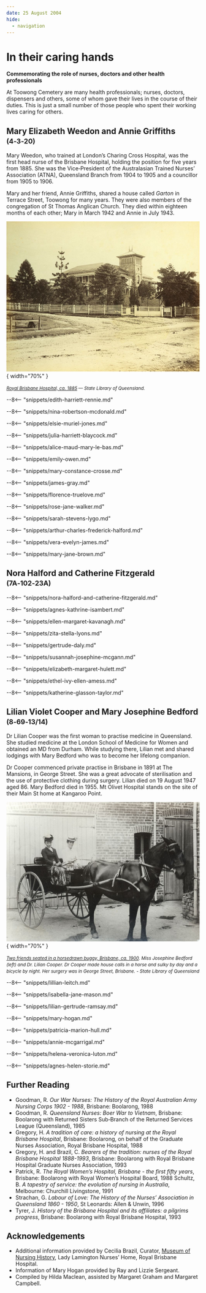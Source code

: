 ```yaml
---
date: 25 August 2004
hide:
  - navigation
---
```


# In their caring hands  

**Commemorating the role of nurses, doctors and other health professionals**

At Toowong Cemetery are many health professionals; nurses, doctors, dispensers and others, some of whom gave their lives in the course of their duties. This is just a small number of those people who spent their working lives caring for others.

<!-- 
![In their caring hands self-guided walk map](../assets/in-their-caring-hands-map.png)
-->

## Mary Elizabeth Weedon and Annie Griffiths <small>(4‑3‑20)</small>

Mary Weedon, who trained at London’s Charing Cross Hospital, was the first head nurse of the Brisbane Hospital, holding the position for five years from 1885. She was the Vice‑President of the Australasian Trained Nurses’ Association (ATNA), Queensland Branch from 1904 to 1905 and a councillor from 1905 to 1906. 

Mary and her friend, Annie Griffiths, shared a house called *Garton* in Terrace Street, Toowong for many years. They were also members of the congregation of St Thomas Anglican Church. They died within eighteen months of each other; Mary in March 1942 and Annie in July 1943.

![Royal Brisbane Hospital, ca. 1885](../assets/royal-brisbane-hospital-1885.jpg){ width="70%" }  

*<small>[Royal Brisbane Hospital, ca. 1885](http://onesearch.slq.qld.gov.au/permalink/f/1upgmng/slq_alma21271923160002061) — State Library of Queensland.</small>*

--8<-- "snippets/edith-harriett-rennie.md"

--8<-- "snippets/nina-robertson-mcdonald.md"

--8<-- "snippets/elsie-muriel-jones.md"

--8<-- "snippets/julia-harriett-blaycock.md"

--8<-- "snippets/alice-maud-mary-le-bas.md"

--8<-- "snippets/emily-owen.md"

<!-- TODO add headstone photo -->
<!-- page -->

--8<-- "snippets/mary-constance-crosse.md"

--8<-- "snippets/james-gray.md"

--8<-- "snippets/florence-truelove.md"

--8<-- "snippets/rose-jane-walker.md"

--8<-- "snippets/sarah-stevens-lygo.md"

--8<-- "snippets/arthur-charles-frederick-halford.md"

--8<-- "snippets/vera-evelyn-james.md"

--8<-- "snippets/mary-jane-brown.md"

## Nora Halford and Catherine Fitzgerald <small>(7A‑102‑23A)</small>

--8<-- "snippets/nora-halford-and-catherine-fitzgerald.md"

--8<-- "snippets/agnes-kathrine-isambert.md"

--8<-- "snippets/ellen-margaret-kavanagh.md"

--8<-- "snippets/zita-stella-lyons.md"

--8<-- "snippets/gertrude-daly.md"

--8<-- "snippets/susannah-josephine-mcgann.md"

--8<-- "snippets/elizabeth-margaret-hulett.md"

--8<-- "snippets/ethel-ivy-ellen-amess.md"

--8<-- "snippets/katherine-glasson-taylor.md"

## Lilian Violet Cooper and Mary Josephine Bedford <small>(8‑69‑13/14)</small>

Dr Lilian Cooper was the first woman to practise medicine in Queensland. She studied medicine at the London School of Medicine for Women and obtained an MD from Durham. While studying there, Lilian met and shared lodgings with Mary Bedford who was to become her lifelong companion. 

Dr Cooper commenced private practise in Brisbane in 1891 at The Mansions, in George Street. She was a great advocate of sterilisation and the use of protective clothing during surgery. Lilian died on 19 August 1947 aged 86. Mary Bedford died in 1955. Mt Olivet Hospital stands on the site of their Main St home at Kangaroo Point.

![Dr Lilian Voilet Cooper and Miss Josephine Bedford in a horsedrawn buggy](../assets/lilian-cooper-and-josephine-bedford.jpg){ width="70%" }  

*<small>[Two friends seated in a horsedrawn buggy, Brisbane, ca. 1900](http://onesearch.slq.qld.gov.au/permalink/f/1oppkg1/slq_alma21272255460002061). Miss Josephine Bedford (left) and Dr. Lilian Cooper. Dr Cooper made house calls in a horse and sulky by day and a bicycle by night. Her surgery was in George Street, Brisbane. - State Library of Queensland </small>* 

--8<-- "snippets/lillian-leitch.md"

--8<-- "snippets/isabella-jane-mason.md"

--8<-- "snippets/lilian-gertrude-ramsay.md"

<!--
!!! Warning "Nurses buried in Portion 22" 

    Portion 22 is steep in parts. These graves are best approached from Francis Forde Avenue, which runs parallel to Birdwood Terrace. These graves are not included on the walk.    
-->

--8<-- "snippets/mary-hogan.md"

--8<-- "snippets/patricia-marion-hull.md"

--8<-- "snippets/annie-mcgarrigal.md"

--8<-- "snippets/helena-veronica-luton.md"

<!--
!!! Warning "Portion 30" 

    This grave is not included on the walk.
-->    

--8<-- "snippets/agnes-helen-storie.md"

## Further Reading  

- Goodman, R. *Our War Nurses: The History of the Royal Australian Army Nursing Corps 1902 - 1988*, Brisbane: Boolarong, 1988
- Goodman, R. *Queensland Nurses: Boer War to Vietnam*, Brisbane: Boolarong with Returned Sisters Sub‑Branch of the Returned Services League (Queensland), 1985
- Gregory, H. *A tradition of care: a history of nursing at the Royal Brisbane Hospital*, Brisbane: Boolarong, on behalf of the Graduate Nurses Association, Royal Brisbane Hospital, 1988
- Gregory, H. and Brazil, C. *Bearers of the tradition: nurses of the Royal Brisbane Hospital 1888-1993*, Brisbane: Boolarong with Royal Brisbane Hospital Graduate Nurses Association, 1993
- Patrick, R. *The Royal Women’s Hospital, Brisbane - the first fifty years*, Brisbane: Boolarong with Royal Women’s Hospital Board, 1988 Schultz, B. *A tapestry of service: the evolution of nursing in Australia*, Melbourne: Churchill Livingstone, 1991
- Strachan, G. *Labour of Love: The History of the Nurses’ Association in Queensland 1860 - 1950*, St Leonards: Allen & Unwin, 1996
- Tyrer, J. *History of the Brisbane Hospital and its affiliates: a pilgrims progress*, Brisbane: Boolarong with Royal Brisbane Hospital, 1993

## Acknowledgements

- Additional information provided by Cecilia Brazil, Curator, [Museum of Nursing History](https://metronorth.health.qld.gov.au/rbwh/about-us/museum-of-nursing-history), Lady Lamington Nurses’ Home, Royal Brisbane Hospital.
- Information of Mary Hogan provided by Ray and Lizzie Sergeant.
- Compiled by Hilda Maclean, assisted by Margaret Graham and Margaret Campbell.

<!--
<div class="noprint" markdown="1">
## Brochure

**[Download this walk](../assets/guides/in-their-caring-hands.pdf)** - designed to be printed and folded in half to make an A5 brochure.

</div>
-->
